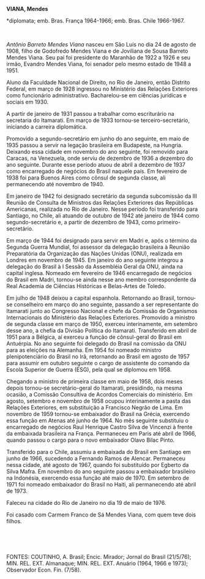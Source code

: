 **VIANA, Mendes**

\*diplomata; emb. Bras. França 1964-1966; emb. Bras. Chile 1966-1967.

 

*Antônio Barreto Mendes Viana* nasceu em São Luís no dia 24 de agosto de
1908, filho de Godofredo Mendes Viana e de Joviliana de Sousa Barreto
Mendes Viana. Seu pai foi presidente do Maranhão de 1922 a 1926 e seu
irmão, Evandro Mendes Viana, foi senador pelo mesmo estado de 1948 a
1951.

Aluno da Faculdade Nacional de Direito, no Rio de Janeiro, então
Distrito Federal, em março de 1928 ingressou no Ministério das Relações
Exteriores como funcionário administrativo. Bacharelou-se em ciências
jurídicas e sociais em 1930.

A partir de janeiro de 1931 passou a trabalhar como escriturário na
secretaria do Itamarati. Em março de 1933 tornou-se terceiro-secretário,
iniciando a carreira diplomática.

Promovido a segundo-secretário em junho do ano seguinte, em maio de 1935
passou a servir na legação brasileira em Budapeste, na Hungria. Deixando
essa cidade em novembro do ano seguinte, foi removido para Caracas, na
Venezuela, onde serviu de dezembro de 1936 a dezembro do ano seguinte.
Durante esse período atuou de abril a dezembro de 1937 como encarregado
de negócios do Brasil naquele país. Em fevereiro de 1938 foi para Buenos
Aires como cônsul de segunda classe, ali permanecendo até novembro de
1940.

Em janeiro de 1942 foi designado secretário da segunda subcomissão da
III Reunião de Consulta de Ministros das Relações Exteriores das
Repúblicas Americanas, realizada no Rio de Janeiro. Nesse período foi
transferido para Santiago, no Chile, ali atuando de outubro de 1942 até
janeiro de 1944 como segundo-secretário e, a partir de dezembro de 1943,
como primeiro-secretário.

Em março de 1944 foi designado para servir em Madri e, após o término da
Segunda Guerra Mundial, foi assessor da delegação brasileira à Reunião
Preparatória da Organização das Nações Unidas (ONU), realizada em
Londres em novembro de 1945. Em janeiro do ano seguinte integrou a
delegação do Brasil à I Sessão da Assembléia Geral da ONU, ainda na
capital inglesa. Nomeado em fevereiro de 1946 encarregado de negócios do
Brasil em Madri, tornou-se ainda nesse ano membro correspondente da Real
Academia de Ciências Históricas e Belas-Artes de Toledo.

Em julho de 1948 deixou a capital espanhola. Retornando ao Brasil,
tornou-se conselheiro em março do ano seguinte, passando a ser
representante do Itamarati junto ao Congresso Nacional e chefe da
Comissão de Organismos Internacionais do Ministério das Relações
Exteriores. Promovido a ministro de segunda classe em março de 1950,
exerceu interinamente, em setembro desse ano, a chefia da Divisão
Política do Itamarati. Transferido em abril de 1951 para a Bélgica, aí
exerceu a função de cônsul-geral do Brasil em Antuérpia. No ano seguinte
foi delegado do Brasil na comissão da ONU para as eleições na Alemanha.
Em 1954 foi nomeado ministro plenipotenciário do Brasil no Irã,
retornando ao Brasil em agosto de 1957 para assumir em outubro seguinte
o cargo de assistente do comando da Escola Superior de Guerra (ESG),
pela qual se diplomou em 1958.

Chegando a ministro de primeira classe em maio de 1958, dois meses
depois tornou-se secretário-geral do Itamarati, presidindo, na mesma
ocasião, a Comissão Consultiva de Acordos Comerciais do ministério. Em
agosto, setembro e novembro de 1958 ocupou interinamente a pasta das
Relações Exteriores, em substituição a Francisco Negrão de Lima. Em
novembro de 1959 tornou-se embaixador do Brasil na Grécia, exercendo
essa função em Atenas até junho de 1964. No mês seguinte substituiu o
encarregado de negócios Raul Henrique Castro Silva de Vincenzi à frente
da embaixada brasileira na França. Permaneceu em Paris até abril de
1966, quando passou o cargo para o novo embaixador Olavo Bilac Pinto.

Transferido para o Chile, assumiu a embaixada do Brasil em Santiago em
junho de 1966, sucedendo a Fernando Ramos de Alencar. Permaneceu nessa
cidade, até agosto de 1967, quando foi substituído por Egberto da Silva
Mafra. Em novembro do ano seguinte passou a embaixador brasileiro na
Indonésia, exercendo essa função até maio de 1970. Em setembro de 1971
foi nomeado embaixador do Brasil no Haiti, ali permanecendo até abril de
1973.

Faleceu na cidade do Rio de Janeiro no dia 19 de maio de 1976.

Foi casado com Carmem Franco de Sá Mendes Viana, com quem teve dois
filhos.

 

 

FONTES: COUTINHO, A. Brasil; Encic. Mirador; Jornal do Brasil (21/5/76);
MIN. REL. EXT. Almanaque; MIN. REL. EXT. Anuário (1964, 1966 e 1973);
Observador Econ. Fin. (7/58).

 
